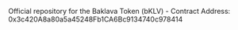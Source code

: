 Official repository for the Baklava Token (bKLV) - Contract Address: 0x3c420A8a80a5a45248Fb1CA6Bc9134740c978414
